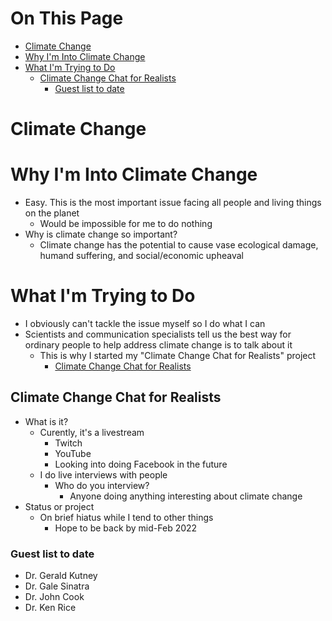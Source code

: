 # On This Page

- [Climate Change](#climate-change)
- [Why I'm Into Climate Change](#why-im-into-climate-change)
- [What I'm Trying to Do](#what-im-trying-to-do)
    - [Climate Change Chat for Realists](#climate-change-chat-for-realists)
        - [Guest list to date](#guest-list-to-date)

# Climate Change

# Why I'm Into Climate Change
* Easy. This is the most important issue facing all people and living things on the planet
    * Would be impossible for me to do nothing 
* Why is climate change so important?
    * Climate change has the potential to cause vase ecological damage, humand suffering, and social/economic upheaval 

# What I'm Trying to Do
* I obviously can't tackle the issue myself so I do what I can
* Scientists and communication specialists tell us the best way for ordinary people to help address climate change is to talk about it
    * This is why I started my "Climate Change Chat for Realists" project
        * [Climate Change Chat for Realists ](https://www.youtube.com/channel/UCV8Zw3AmSS6F8kBgxW7Ql9A)

## Climate Change Chat for Realists
* What is it?
    * Curently, it's a livestream 
        * Twitch
        * YouTube
        * Looking into doing Facebook in the future
    * I do live interviews with people
        * Who do you interview? 
            * Anyone doing anything interesting about climate change 
* Status or project
    * On brief hiatus while I tend to other things 
        * Hope to be back by mid-Feb 2022 

### Guest list to date
* Dr. Gerald Kutney
* Dr. Gale Sinatra
* Dr. John Cook
* Dr. Ken Rice

 

